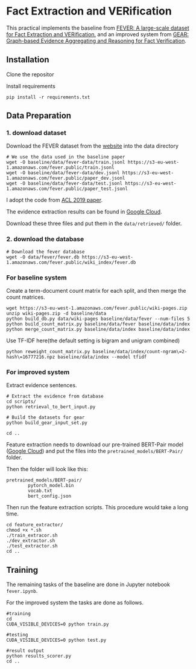 # Fact Extraction and VERification

This practical implements the baseline from [FEVER: A large-scale dataset for Fact Extraction and VERification.](https://arxiv.org/abs/1803.05355) and an improved system  from [GEAR: Graph-based Evidence Aggregating and Reasoning for Fact Verification](https://arxiv.org/abs/1908.01843).


## Installation

Clone the repositor

Install requirements 

    pip install -r requirements.txt

## Data Preparation

### 1. download dataset  
Download the FEVER dataset from the [website](http://fever.ai/data.html) into the data directory
    
    # We use the data used in the baseline paper
    wget -O baseline/data/fever-data/train.jsonl https://s3-eu-west-1.amazonaws.com/fever.public/train.jsonl
    wget -O baseline/data/fever-data/dev.jsonl https://s3-eu-west-1.amazonaws.com/fever.public/paper_dev.jsonl
    wget -O baseline/data/fever-data/test.jsonl https://s3-eu-west-1.amazonaws.com/fever.public/paper_test.jsonl
    
I adopt the code from [ACL 2019 paper](https://github.com/thunlp/GEAR).

The evidence extraction results can be found in [Google Cloud](https://drive.google.com/drive/folders/1y-5VdcrqEEMtU8zIGcREacN1JCHqSp5K).

Download these three files and put them in the ``data/retrieved/`` folder. 

### 2. download the database
```
# Download the fever database
wget -O data/fever/fever.db https://s3-eu-west-1.amazonaws.com/fever.public/wiki_index/fever.db
```

### For baseline system
Create a term-document count matrix for each split, and then merge the count matrices.
    
    wget https://s3-eu-west-1.amazonaws.com/fever.public/wiki-pages.zip
    unzip wiki-pages.zip -d baseline/data
    python build_db.py data/wiki-pages baseline/data/fever --num-files 5
    python build_count_matrix.py baseline/data/fever baseline/data/index
    python merge_count_matrix.py baseline/data/index baseline/data/index

Use TF-IDF here(the default setting is bigram and unigram combined)
    
    python reweight_count_matrix.py baseline/data/index/count-ngram\=2-hash\=16777216.npz baseline/data/index --model tfidf
  

### For improved system
Extract evidence sentences.

```
# Extract the evidence from database
cd scripts/
python retrieval_to_bert_input.py

# Build the datasets for gear
python build_gear_input_set.py

cd ..
```

Feature extraction needs to download our pre-trained BERT-Pair model ([Google Cloud](https://drive.google.com/drive/folders/1y-5VdcrqEEMtU8zIGcREacN1JCHqSp5K)) and put the files into the ``pretrained_models/BERT-Pair/`` folder.

Then the folder will look like this:
```
pretrained_models/BERT-pair/
    	pytorch_model.bin
    	vocab.txt
    	bert_config.json
```

Then run the feature extraction scripts. This procedure would take a long time.
```
cd feature_extractor/
chmod +x *.sh
./train_extracor.sh
./dev_extractor.sh
./test_extractor.sh
cd ..
```

## Training

The remaining tasks of the baseline are done in Jupyter notebook `fever.ipynb`. 

For the improved system the tasks are done as follows.
```
#training
cd
CUDA_VISIBLE_DEVICES=0 python train.py
```

```
#testing
CUDA_VISIBLE_DEVICES=0 python test.py
```

```
#result output
python results_scorer.py
cd ..
```

